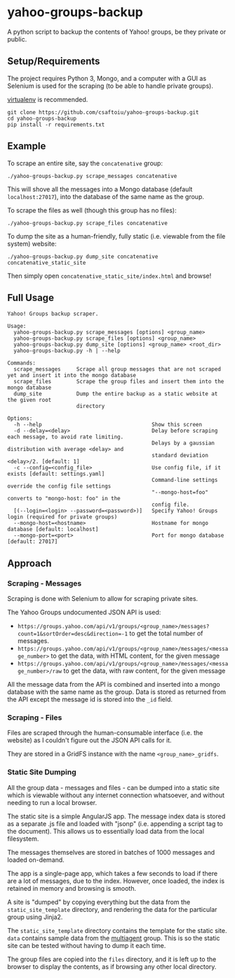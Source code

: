 # yahoo-groups-backup
A python script to backup the contents of Yahoo! groups, be they private or public.

## Setup/Requirements

The project requires Python 3, Mongo, and a computer with a GUI as Selenium is used for the scraping (to be able to handle private groups).

[virtualenv](https://virtualenv.pypa.io/en/stable/) is recommended.

    git clone https://github.com/csaftoiu/yahoo-groups-backup.git
    cd yahoo-groups-backup
    pip install -r requirements.txt

## Example

To scrape an entire site, say the `concatenative` group:

    ./yahoo-groups-backup.py scrape_messages concatenative

This will shove all the messages into a Mongo database (default `localhost:27017`), into the database of the same name as the group.

To scrape the files as well (though this group has no files):

    ./yahoo-groups-backup.py scrape_files concatenative

To dump the site as a human-friendly, fully static (i.e. viewable from the file system) website:

    ./yahoo-groups-backup.py dump_site concatenative concatenative_static_site

Then simply open `concatenative_static_site/index.html` and browse!

## Full Usage
```
Yahoo! Groups backup scraper.

Usage:
  yahoo-groups-backup.py scrape_messages [options] <group_name>
  yahoo-groups-backup.py scrape_files [options] <group_name>
  yahoo-groups-backup.py dump_site [options] <group_name> <root_dir>
  yahoo-groups-backup.py -h | --help

Commands:
  scrape_messages     Scrape all group messages that are not scraped yet and insert it into the mongo database
  scrape_files        Scrape the group files and insert them into the mongo database
  dump_site           Dump the entire backup as a static website at the given root
                      directory

Options:
  -h --help                                   Show this screen
  -d --delay=<delay>                          Delay before scraping each message, to avoid rate limiting.
                                              Delays by a gaussian distribution with average <delay> and
                                              standard deviation <delay>/2. [default: 1]
  -c --config=<config_file>                   Use config file, if it exists [default: settings.yaml]
                                              Command-line settings override the config file settings
                                              "--mongo-host=foo" converts to "mongo-host: foo" in the
                                              config file.
  [(--login=<login> --password=<password>)]   Specify Yahoo! Groups login (required for private groups)
  --mongo-host=<hostname>                     Hostname for mongo database [default: localhost]
  --mongo-port=<port>                         Port for mongo database [default: 27017]

```

## Approach

### Scraping - Messages

Scraping is done with Selenium to allow for scraping private sites. 

The Yahoo Groups undocumented JSON API is used:

* `https://groups.yahoo.com/api/v1/groups/<group_name>/messages?count=1&sortOrder=desc&direction=-1`
to get the total number of messages.
* `https://groups.yahoo.com/api/v1/groups/<group_name>/messages/<message_number>` to 
get the data, with HTML content, for the given message
* `https://groups.yahoo.com/api/v1/groups/<group_name>/messages/<message_number>/raw` to 
get the data, with raw content, for the given message

All the message data from the API is combined and inserted into a mongo
database with the same name as the group. Data is stored as returned
from the API except the message id is stored into the `_id` field.
 
### Scraping - Files

Files are scraped through the human-consumable interface (i.e. the website) 
as I couldn't figure out the JSON API calls for it. 

They are stored in a GridFS instance with the name `<group_name>_gridfs`.

### Static Site Dumping

All the group data - messages and files - can be dumped into a static
site which is viewable without any internet connection whatsoever, and
without needing to run a local browser.

The static site is a simple AngularJS app. The message index data is
stored as a separate .js file and loaded with "jsonp" (i.e. appending
a script tag to the document). This allows us to essentially load 
data from the local filesystem.

The messages themselves are stored in batches of 1000 messages and 
loaded on-demand. 

The app is a single-page app, which takes a few seconds to load if there
are a lot of messages, due to the index. However, once loaded, the 
index is retained in memory and browsing is smooth. 

A site is "dumped" by copying everything but the data from the
`static_site_template` directory, and rendering the data for the
particular group using Jinja2. 

The `static_site_template` directory contains the template for the
static site. `data` contains sample data from the 
[multiagent](https://groups.yahoo.com/neo/groups/multiagent/info)
 group. This is so the static site can be tested without having to
  dump it each time.

The group files are copied into the `files` directory, and it is left
up to the browser to display the contents, as if browsing any other
local directory.
